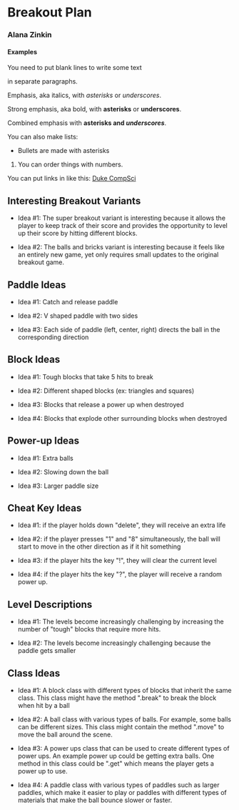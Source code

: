 # Breakout Plan
### Alana Zinkin


#### Examples

You need to put blank lines to write some text

in separate paragraphs.


Emphasis, aka italics, with *asterisks* or _underscores_.

Strong emphasis, aka bold, with **asterisks** or __underscores__.

Combined emphasis with **asterisks and _underscores_**.


You can also make lists:
* Bullets are made with asterisks
1. You can order things with numbers.


You can put links in like this: [Duke CompSci](https://www.cs.duke.edu)



## Interesting Breakout Variants

 * Idea #1: The super breakout variant is interesting because it allows the player to keep track of their score
and provides the opportunity to level up their score by hitting different blocks.

 * Idea #2: The balls and bricks variant is interesting because it feels like an entirely new game, yet only requires
small updates to the original breakout game. 


## Paddle Ideas

 * Idea #1: Catch and release paddle

 * Idea #2: V shaped paddle with two sides

 * Idea #3: Each side of paddle (left, center, right) directs the ball in the
corresponding direction


## Block Ideas

 * Idea #1: Tough blocks that take 5 hits to break

 * Idea #2: Different shaped blocks (ex: triangles and squares)

 * Idea #3: Blocks that release a power up when destroyed

 * Idea #4: Blocks that explode other surrounding blocks when destroyed 


## Power-up Ideas

 * Idea #1: Extra balls 

 * Idea #2: Slowing down the ball

 * Idea #3: Larger paddle size


## Cheat Key Ideas

* Idea #1: if the player holds down "delete", they will receive an extra life

* Idea #2: if the player presses "1" and "8" simultaneously, the ball will start to move in the other direction as if it hit something

* Idea #3: if the player hits the key "!", they will clear the current level

* Idea #4: if the player hits the key "?", the player will receive a random power up.


## Level Descriptions

 * Idea #1: The levels become increasingly challenging by increasing the number of
"tough" blocks that require more hits. 

 * Idea #2: The levels become increasingly challenging because the paddle gets smaller


## Class Ideas

 * Idea #1: A block class with different types of blocks that inherit the same class.
    This class might have the method ".break" to break the block when hit by a ball

 * Idea #2: A ball class with various types of balls. For example, some balls can be different sizes.
This class might contain the method ".move" to move the ball around the scene.

 * Idea #3: A power ups class that can be used to create different types of power ups. An example power up could be
    getting extra balls. One method in this class could be ".get" which means the player gets a power up to use.

 * Idea #4: A paddle class with various types of paddles such as larger paddles, which make it easier to play
 or paddles with different types of materials that make the ball bounce slower or faster.